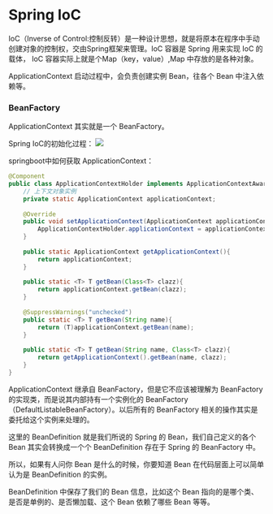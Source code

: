 # Spring IoC

IoC（Inverse of Control:控制反转）是一种设计思想，就是将原本在程序中手动创建对象的控制权，交由Spring框架来管理。IoC 容器是 Spring 用来实现 IoC 的载体， IoC 容器实际上就是个Map（key，value）,Map 中存放的是各种对象。

ApplicationContext 启动过程中，会负责创建实例 Bean，往各个 Bean 中注入依赖等。

### BeanFactory

ApplicationContext 其实就是一个 BeanFactory。

Spring IoC的初始化过程：
![](https://sidfate.oss-cn-hangzhou.aliyuncs.com/upic/20200224121643-uitOuC.jpg)


springboot中如何获取 ApplicationContext：
```java
@Component
public class ApplicationContextHolder implements ApplicationContextAware{
    // 上下文对象实例
    private static ApplicationContext applicationContext;
 
    @Override
    public void setApplicationContext(ApplicationContext applicationContext) throws BeansException {
        ApplicationContextHolder.applicationContext = applicationContext;
    }
 
    public static ApplicationContext getApplicationContext(){
        return applicationContext;
    }
 
    public static <T> T getBean(Class<T> clazz){
        return applicationContext.getBean(clazz);
    }
 
    @SuppressWarnings("unchecked")
    public static <T> T getBean(String name){
        return (T)applicationContext.getBean(name);
    }
 
    public static <T> T getBean(String name, Class<T> clazz){
        return getApplicationContext().getBean(name, clazz);
    }
}
```
ApplicationContext 继承自 BeanFactory，但是它不应该被理解为 BeanFactory 的实现类，而是说其内部持有一个实例化的 BeanFactory（DefaultListableBeanFactory）。以后所有的 BeanFactory 相关的操作其实是委托给这个实例来处理的。

这里的 BeanDefinition 就是我们所说的 Spring 的 Bean，我们自己定义的各个 Bean 其实会转换成一个个 BeanDefinition 存在于 Spring 的 BeanFactory 中。

所以，如果有人问你 Bean 是什么的时候，你要知道 Bean 在代码层面上可以简单认为是 BeanDefinition 的实例。

BeanDefinition 中保存了我们的 Bean 信息，比如这个 Bean 指向的是哪个类、是否是单例的、是否懒加载、这个 Bean 依赖了哪些 Bean 等等。